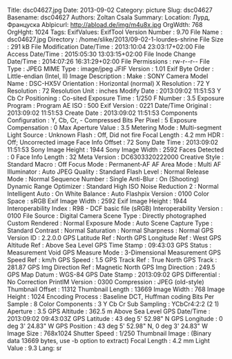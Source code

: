 Title: dsc04627.jpg
Date: 2013-09-02
Category: picture
Slug: dsc04627
Basename: dsc04627
Authors: Zoltan Csala
Summary:
Location: Лурд, Француска
Ablpicurl: http://abload.de/img/m4u8x.jpg
OrgWdth: 768
OrgHght: 1024
Tags:
ExifValues: ExifTool Version Number : 9.70
            File Name : dsc04627.jpg
            Directory : /home/slike/2013/09-02-1-lourdes-shrine
            File Size : 291 kB
            File Modification Date/Time : 2013:10:04 23:03:17+02:00
            File Access Date/Time : 2015:05:30 13:03:15+02:00
            File Inode Change Date/Time : 2014:07:26 16:31:29+02:00
            File Permissions : rw-r--r--
            File Type : JPEG
            MIME Type : image/jpeg
            JFIF Version : 1.01
            Exif Byte Order : Little-endian (Intel, II)
            Image Description :
            Make : SONY
            Camera Model Name : DSC-HX5V
            Orientation : Horizontal (normal)
            X Resolution : 72
            Y Resolution : 72
            Resolution Unit : inches
            Modify Date : 2013:09:02 11:51:53
            Y Cb Cr Positioning : Co-sited
            Exposure Time : 1/250
            F Number : 3.5
            Exposure Program : Program AE
            ISO : 500
            Exif Version : 0221
            Date/Time Original : 2013:09:02 11:51:53
            Create Date : 2013:09:02 11:51:53
            Components Configuration : Y, Cb, Cr, -
            Compressed Bits Per Pixel : 5
            Exposure Compensation : 0
            Max Aperture Value : 3.5
            Metering Mode : Multi-segment
            Light Source : Unknown
            Flash : Off, Did not fire
            Focal Length : 4.2 mm
            HDR : Off; Uncorrected image
            Face Info Offset : 72
            Sony Date Time : 2013:09:02 11:51:53
            Sony Image Height : 1944
            Sony Image Width : 2592
            Faces Detected : 0
            Face Info Length : 32
            Meta Version : DC6303320222000
            Creative Style : Standard
            Macro : Off
            Focus Mode : Permanent-AF
            AF Area Mode : Multi
            AF Illuminator : Auto
            JPEG Quality : Standard
            Flash Level : Normal
            Release Mode : Normal
            Sequence Number : Single
            Anti-Blur : On (Shooting)
            Dynamic Range Optimizer : Standard
            High ISO Noise Reduction 2 : Normal
            Intelligent Auto : On
            White Balance : Auto
            Flashpix Version : 0100
            Color Space : sRGB
            Exif Image Width : 2592
            Exif Image Height : 1944
            Interoperability Index : R98 - DCF basic file (sRGB)
            Interoperability Version : 0100
            File Source : Digital Camera
            Scene Type : Directly photographed
            Custom Rendered : Normal
            Exposure Mode : Auto
            Scene Capture Type : Standard
            Contrast : Normal
            Saturation : Normal
            Sharpness : Normal
            GPS Version ID : 2.2.0.0
            GPS Latitude Ref : North
            GPS Longitude Ref : West
            GPS Altitude Ref : Above Sea Level
            GPS Time Stamp : 09:43:03
            GPS Status : Measurement Void
            GPS Measure Mode : 3-Dimensional Measurement
            GPS Speed Ref : km/h
            GPS Speed : 1.5
            GPS Track Ref : True North
            GPS Track : 281.87
            GPS Img Direction Ref : Magnetic North
            GPS Img Direction : 249.5
            GPS Map Datum : WGS-84
            GPS Date Stamp : 2013:09:02
            GPS Differential : No Correction
            PrintIM Version : 0300
            Compression : JPEG (old-style)
            Thumbnail Offset : 11312
            Thumbnail Length : 13669
            Image Width : 768
            Image Height : 1024
            Encoding Process : Baseline DCT, Huffman coding
            Bits Per Sample : 8
            Color Components : 3
            Y Cb Cr Sub Sampling : YCbCr4:2:2 (2 1)
            Aperture : 3.5
            GPS Altitude : 362.5 m Above Sea Level
            GPS Date/Time : 2013:09:02 09:43:03Z
            GPS Latitude : 43 deg 5' 52.98" N
            GPS Longitude : 0 deg 3' 24.83" W
            GPS Position : 43 deg 5' 52.98" N, 0 deg 3' 24.83" W
            Image Size : 768x1024
            Shutter Speed : 1/250
            Thumbnail Image : (Binary data 13669 bytes, use -b option to extract)
            Focal Length : 4.2 mm
            Light Value : 9.3
Lang: sr

